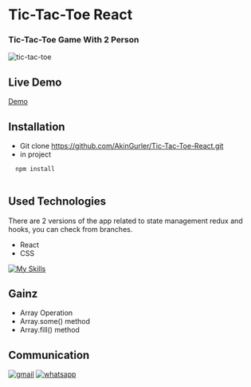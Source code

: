 # Tic-Tac-Toe React
### Tic-Tac-Toe Game With 2 Person


![tic-tac-toe](https://user-images.githubusercontent.com/99674716/186444412-80f77a72-3e1a-4628-a253-74494f151b90.gif)

## Live Demo
[Demo](https://letsplay-tic-tac-toe.netlify.app/)

## Installation 

* Git clone https://github.com/AkinGurler/Tic-Tac-Toe-React.git
* in project
```bash 
  npm install 
  
```


## Used Technologies
There are 2 versions of the app related to state management redux and hooks, you can check from branches.

* React
* CSS 

[![My Skills](https://skills.thijs.gg/icons?i=react,css&theme=light)](https://skills.thijs.gg)

## Gainz
* Array Operation
* Array.some() method
* Array.fill() method


## Communication

[![gmail](https://user-images.githubusercontent.com/99674716/185644867-49abb98d-3901-4011-ad5f-0b2d90bf024e.png)](mailto:akingurler.b@gmail.com)
[![whatsapp](https://user-images.githubusercontent.com/99674716/185643726-5f3fb3f2-bd11-4cd1-baf4-16cd6dae9d3b.png)](http://api.whatsapp.com/send?phone=905534600027)
